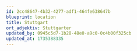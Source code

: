 ```yaml
---
id: 2cc48647-4b32-4277-adf1-464fe638647b
blueprint: location
title: Stuttgart
ort_adjektiv: Stuttgarter
updated_by: 0945c5d7-1b28-48e0-a9c0-0c4b00f325cb
updated_at: 1735388335
---
```

